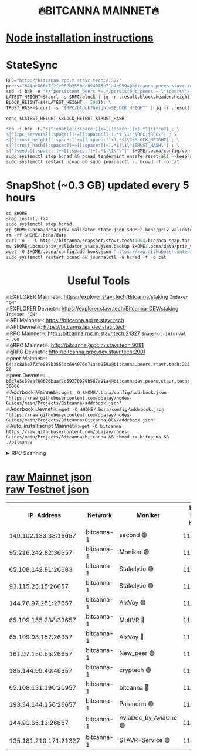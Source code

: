 <h1 align="center"> 🔥BITCANNA MAINNET🔥</h1>


[Node installation instructions](https://github.com/obajay/nodes-Guides/tree/main/Projects/Bitcanna)
=

# StateSync
```python
RPC="http://bitcanna.rpc.m.stavr.tech:21327"
peers="644ac886e7f2fe082b3556dc694076e71a4e959a@bitcanna.peers.stavr.tech:21326"
sed -i.bak -e "s/^persistent_peers *=.*/persistent_peers = \"$peers\"/" $HOME/.bcna/config/config.toml
LATEST_HEIGHT=$(curl -s $RPC/block | jq -r .result.block.header.height); \
BLOCK_HEIGHT=$((LATEST_HEIGHT - 500)); \
TRUST_HASH=$(curl -s "$RPC/block?height=$BLOCK_HEIGHT" | jq -r .result.block_id.hash)

echo $LATEST_HEIGHT $BLOCK_HEIGHT $TRUST_HASH

sed -i.bak -E "s|^(enable[[:space:]]+=[[:space:]]+).*$|\1true| ; \
s|^(rpc_servers[[:space:]]+=[[:space:]]+).*$|\1\"$RPC,$RPC\"| ; \
s|^(trust_height[[:space:]]+=[[:space:]]+).*$|\1$BLOCK_HEIGHT| ; \
s|^(trust_hash[[:space:]]+=[[:space:]]+).*$|\1\"$TRUST_HASH\"| ; \
s|^(seeds[[:space:]]+=[[:space:]]+).*$|\1\"\"|" $HOME/.bcna/config/config.toml
sudo systemctl stop bcnad && bcnad tendermint unsafe-reset-all --keep-addr-book
sudo systemctl restart bcnad && sudo journalctl -u bcnad -f -o cat
```
# SnapShot (~0.3 GB) updated every 5 hours
```python
cd $HOME
snap install lz4
sudo systemctl stop bcnad
cp $HOME/.bcna/data/priv_validator_state.json $HOME/.bcna/priv_validator_state.json.backup
rm -rf $HOME/.bcna/data
curl -o - -L http://bitcanna.snapshot.stavr.tech:1004/bca/bca-snap.tar.lz4 | lz4 -c -d - | tar -x -C $HOME/.bcna --strip-components 2
mv $HOME/.bcna/priv_validator_state.json.backup $HOME/.bcna/data/priv_validator_state.json
wget -O $HOME/.bcna/config/addrbook.json "https://raw.githubusercontent.com/obajay/nodes-Guides/main/Projects/Bitcanna/addrbook.json"
sudo systemctl restart bcnad && journalctl -u bcnad -f -o cat
```

 <h1 align="center"> Useful Tools</h1>

🔥EXPLORER Mainnet🔥:    https://explorer.stavr.tech/Bitcanna/staking          `Indexer "ON"` \
🔥EXPLORER Devnet🔥:     https://explorer.stavr.tech/Bitcanna-DEV/staking     `Indexer "ON"` \
🔥API Mainnet🔥:         https://bitcanna.api.m.stavr.tech \
🔥API Devnet🔥:          https://bitcanna.api.dev.stavr.tech \
🔥RPC Mainnet🔥:         http://bitcanna.rpc.m.stavr.tech:21327         `Snapshot-interval = 300` \
🔥gRPC Mainnet🔥:        http://bitcanna.grpc.m.stavr.tech:9081 \
🔥gRPC Devnet🔥:         http://bitcanna.grpc.dev.stavr.tech:2901 \
🔥peer Mainnet🔥:        `644ac886e7f2fe082b3556dc694076e71a4e959a@bitcanna.peers.stavr.tech:21326` \
🔥peer Devnet🔥:         `b0c7e5c69aaf00626baaf7c59370029b587a91a4@bitcannadev.peers.stavr.tech:30006` \
🔥Addrbook Mainnet🔥:    ```wget -O $HOME/.bcna/config/addrbook.json "https://raw.githubusercontent.com/obajay/nodes-Guides/main/Projects/Bitcanna/addrbook.json"``` \
🔥Addrbook Devnet🔥:    ```wget -O $HOME/.bcna/config/addrbook.json "https://raw.githubusercontent.com/obajay/nodes-Guides/main/Projects/Bitcanna/Bitcanna_DEV/addrbook.json"``` \
🔥Auto_install script Mainnet🔥:```wget -O bitcanna https://raw.githubusercontent.com/obajay/nodes-Guides/main/Projects/Bitcanna/bitcanna && chmod +x bitcanna && ./bitcanna```



<details>
<summary>RPC Scanning</summary>

<h2 align="center"> We scan nodes in real time every 4 hours. And we provide the final result of RPC endpoints.
We cannot influence the operation of these nodes in any way. </h2>


```python
If Voting Power is higher than 0 --> then the Node is a validator of the network and may be subject to attack and be a potential threat to the chain.
```
```python
We marked such validators with a red symbol
```

</details>

[raw Mainnet json](https://rpc-check.bcam.stavr.tech/bcam/rpc-bcam-result.json) \
[raw Testnet json](https://github.com/obajay/StateSync-snapshots/tree/main/Projects/Bitcanna/Rpc-Check-Testnet)
=



<table><tr><th>IP-Address</th><th>Network</th><th>Moniker</th><th>Latest Block Height</th><th>Earliest Block Height</th><th>Catching Up</th><th>Tx Index</th><th>Voting Power</th><th>Scan Time</th></tr><tr><td>149.102.133.38:16657</td><td>bitcanna-1</td><td>second 🟢</td><td>11733569</td><td>1</td><td>False</td><td>on</td><td>0</td><td>2023-12-18T17:29:55.965211307UTC</td></tr><tr><td>95.216.242.82:36657</td><td>bitcanna-1</td><td>Moniker 🟢</td><td>11733560</td><td>5776907</td><td>False</td><td>on</td><td>0</td><td>2023-12-18T17:29:02.839054806UTC</td></tr><tr><td>65.108.142.81:26683</td><td>bitcanna-1</td><td>Stakely.io 🟢</td><td>11733564</td><td>6152001</td><td>False</td><td>on</td><td>0</td><td>2023-12-18T17:29:24.337058511UTC</td></tr><tr><td>93.115.25.15:26657</td><td>bitcanna-1</td><td>Stakely.io 🟢</td><td>11733563</td><td>6520001</td><td>False</td><td>on</td><td>0</td><td>2023-12-18T17:29:17.830893310UTC</td></tr><tr><td>144.76.97.251:27657</td><td>bitcanna-1</td><td>AlxVoy 🟢</td><td>11733568</td><td>8805201</td><td>False</td><td>on</td><td>0</td><td>2023-12-18T17:29:47.328755310UTC</td></tr><tr><td>65.109.155.238:33657</td><td>bitcanna-1</td><td>MultVR 🔴</td><td>11733565</td><td>9933415</td><td>False</td><td>on</td><td>350020</td><td>2023-12-18T17:29:31.300100879UTC</td></tr><tr><td>65.109.93.152:26357</td><td>bitcanna-1</td><td>AlxVoy 🔴</td><td>11733569</td><td>10824001</td><td>False</td><td>on</td><td>1391603</td><td>2023-12-18T17:29:56.524139969UTC</td></tr><tr><td>161.97.150.65:26657</td><td>bitcanna-1</td><td>New_peer 🟢</td><td>11733564</td><td>11334001</td><td>False</td><td>on</td><td>0</td><td>2023-12-18T17:29:24.704426905UTC</td></tr><tr><td>185.144.99.40:46657</td><td>bitcanna-1</td><td>cryptech 🟢</td><td>11733560</td><td>11528001</td><td>False</td><td>on</td><td>0</td><td>2023-12-18T17:29:00.454782574UTC</td></tr><tr><td>65.108.131.190:21957</td><td>bitcanna-1</td><td>bitcanna 🔴</td><td>11733566</td><td>11633566</td><td>False</td><td>on</td><td>408458</td><td>2023-12-18T17:29:35.742455283UTC</td></tr><tr><td>193.34.144.156:26657</td><td>bitcanna-1</td><td>Paranorm 🟢</td><td>11733566</td><td>11645501</td><td>False</td><td>on</td><td>0</td><td>2023-12-18T17:29:36.030665747UTC</td></tr><tr><td>144.91.65.13:26667</td><td>bitcanna-1</td><td>AviaDoc_by_AviaOne 🟢</td><td>11733567</td><td>11722001</td><td>False</td><td>on</td><td>0</td><td>2023-12-18T17:29:42.599061343UTC</td></tr><tr><td>135.181.210.171:21327</td><td>bitcanna-1</td><td>STAVR-Service 🟢</td><td>11733568</td><td>11731501</td><td>False</td><td>on</td><td>0</td><td>2023-12-18T17:29:47.041960231UTC</td></tr></table>
